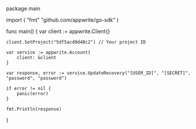package main

import (
    "fmt"
    "github.com/appwrite/go-sdk"
)

func main() {
    var client := appwrite.Client{}

    client.SetProject("5df5acd0d48c2") // Your project ID

    var service := appwrite.Account{
        client: &client
    }

    var response, error := service.UpdateRecovery("[USER_ID]", "[SECRET]", "password", "password")

    if error != nil {
        panic(error)
    }

    fmt.Println(response)
}
